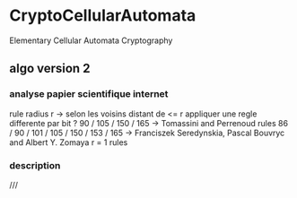 # CryptoCellularAutomata
Elementary Cellular Automata Cryptography

## algo version 2

### analyse papier scientifique internet
rule radius r -> selon les voisins distant de <= r
appliquer une regle differente par bit ?
90 / 105 / 150 / 165 -> Tomassini and Perrenoud rules
86 / 90 / 101 / 105 / 150 / 153 / 165 -> Franciszek Seredynskia, Pascal Bouvryc and Albert Y. Zomaya r = 1 rules

### description
///